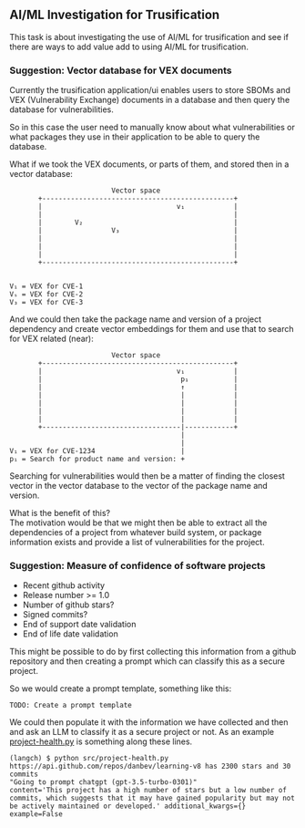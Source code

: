 ## AI/ML Investigation for Trusification
This task is about investigating the use of AI/ML for trusification and see if
there are ways to add value add to using AI/ML for trusification.

### Suggestion: Vector database for VEX documents
Currently the trusification application/ui enables users to store SBOMs and
VEX (Vulnerability Exchange) documents in a database and then query the database
for vulnerabilities.

So in this case the user need to manually know about what vulnerabilities or
what packages they use in their application to be able to query the database.

What if we took the VEX documents, or parts of them, and stored then in a vector
database:
```
                         Vector space
       +-----------------------------------------------+ 
       |                                 v₁            |
       |                                               |
       |        V₂                                     |
       |                 V₃                            |
       |                                               |
       |                                               |
       |                                               |
       +-----------------------------------------------+ 
                                            
                                           
V₁ = VEX for CVE-1
Vₛ = VEX for CVE-2
V₃ = VEX for CVE-3
```
And we could then take the package name and version of a project dependency and
create vector embeddings for them and use that to search for VEX related (near):
```
                         Vector space
       +-----------------------------------------------+ 
       |                                 v₁            |
       |                                  p₁           |
       |                                  ↑            |
       |                                  |            |
       |                                  |            |
       |                                  |            |
       |                                  |            |
       +----------------------------------|------------+ 
                                          | 
                                          |
V₁ = VEX for CVE-1234                     |
p₁ = Search for product name and version: +
```
Searching for vulnerabilities would then be a matter of finding the closest
vector in the vector database to the vector of the package name and version.

What is the benefit of this?   
The motivation would be that we might then be able to extract all the
dependencies of a project from whatever build system, or package information
exists and provide a list of vulnerabilities for the project.


### Suggestion: Measure of confidence of software projects
* Recent github activity
* Release number >= 1.0
* Number of github stars?
* Signed commits?
* End of support date validation
* End of life date validation

This might be possible to do by first collecting this information from a 
github repository and then creating a prompt which can classify this as
a secure project.

So we would create a prompt template, something like this:
```
TODO: Create a prompt template
```
We could then populate it with the information we have collected and then
and ask an LLM to classify it as a secure project or not.
As an example [project-health.py](../../langchain/src/project-health.py) is
something along these lines.
```console
(langch) $ python src/project-health.py 
https://api.github.com/repos/danbev/learning-v8 has 2300 stars and 30 commits
"Going to prompt chatgpt (gpt-3.5-turbo-0301)"
content='This project has a high number of stars but a low number of commits, which suggests that it may have gained popularity but may not be actively maintained or developed.' additional_kwargs={} example=False
```

